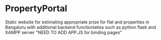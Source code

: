 # PropertyPortal
Static website for estimating appropriate prize for flat and properties in Bangaluru
with additional backend functionlaties such as python flask and XAMPP server 
"NEED TO ADD APP.JS for binding pages"
